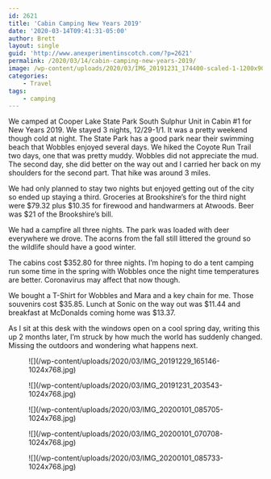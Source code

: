 ```yaml
---
id: 2621
title: 'Cabin Camping New Years 2019'
date: '2020-03-14T09:41:31-05:00'
author: Brett
layout: single
guid: 'http://www.anexperimentinscotch.com/?p=2621'
permalink: /2020/03/14/cabin-camping-new-years-2019/
image: /wp-content/uploads/2020/03/IMG_20191231_174400-scaled-1-1200x900.jpg
categories:
    - Travel
tags:
    - camping
---
```


We camped at Cooper Lake State Park South Sulphur Unit in Cabin #1 for New Years 2019. We stayed 3 nights, 12/29-1/1. It was a pretty weekend though cold at night. The State Park has a good park near their swimming beach that Wobbles enjoyed several days. We hiked the Coyote Run Trail two days, one that was pretty muddy. Wobbles did not appreciate the mud. The second day, she did better on the way out and I carried her back on my shoulders for the second part. That hike was around 3 miles.

We had only planned to stay two nights but enjoyed getting out of the city so ended up staying a third. Groceries at Brookshire’s for the third night were $79.32 plus $10.35 for firewood and handwarmers at Atwoods. Beer was $21 of the Brookshire’s bill.

We had a campfire all three nights. The park was loaded with deer everywhere we drove. The acorns from the fall still littered the ground so the wildlife should have a good winter.

The cabins cost $352.80 for three nights. I’m hoping to do a tent camping run some time in the spring with Wobbles once the night time temperatures are better. Coronavirus may affect that now though.

We bought a T-Shirt for Wobbles and Mara and a key chain for me. Those souvenirs cost $35.85. Lunch at Sonic on the way out was $11.44 and breakfast at McDonalds coming home was $13.37.

As I sit at this desk with the windows open on a cool spring day, writing this up 2 months later, I’m struck by how much the world has suddenly changed. Missing the outdoors and wondering what happens next.

<figure class="wp-block-image size-large">![](/wp-content/uploads/2020/03/IMG_20191229_165146-1024x768.jpg)</figure><figure class="wp-block-image size-large">![](/wp-content/uploads/2020/03/IMG_20191231_203543-1024x768.jpg)</figure><figure class="wp-block-image size-large">![](/wp-content/uploads/2020/03/IMG_20200101_085705-1024x768.jpg)</figure><figure class="wp-block-image size-large">![](/wp-content/uploads/2020/03/IMG_20200101_070708-1024x768.jpg)</figure><figure class="wp-block-image size-large">![](/wp-content/uploads/2020/03/IMG_20200101_085733-1024x768.jpg)</figure>